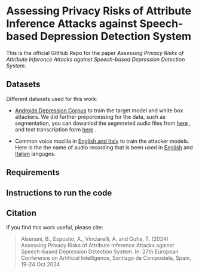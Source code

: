 # Assessing Privacy Risks of Attribute Inference Attacks against Speech-based Depression Detection System

This is the official GitHub Repo for the paper _Assessing Privacy Risks of Attribute Inference Attacks against Speech-based Depression Detection System_. 

## Datasets
Different datasets used for this work:
 * [Androids Depression Corpus](https://github.com/androidscorpus/data?tab=readme-ov-file) to train the target model and white box attackers. We did further preporcessing for the data, such as segmentation, you can dowanlod the segmneted audio files from [here](https://www.dropbox.com/scl/fi/pyno24ypl5g3n0c56dec1/segmentation.zip?rlkey=j1zsqoa3r381yo0ik4gyus0qs&st=hwbzvf88&dl=0) , and text transcription form [here](https://www.dropbox.com/scl/fi/giymtkphvgq5eds88bmph/text-transcription.zip?rlkey=bapiuy4gh07zxa9enwackrpyt&st=oxp3kak6&dl=0) .
   
 * Common voice mozilla in [English and Italy](https://commonvoice.mozilla.org/en/datasets) to train the attacker models. Here is the the name of audio recording that is been used in [English](https://www.dropbox.com/scl/fi/v3z9vq05tmrteg19fupd3/english.csv?rlkey=gcqdkz0yza1xzyyzlse1sf3sw&st=ylb2838j&dl=0) and [Italian](https://www.dropbox.com/scl/fi/d1mtcftxrysgrzu8884ks/italy.csv?rlkey=olndoszqiseh3xht6j5gau6l2&st=ltvskx7s&dl=0) languges.   


## Requirements

## Instructions to run the code

## Citation

If you find this work useful, please cite:

> Alsenani, B., Esposito, A., Vinciarelli, A.  and Guha, T.  (2024) Assessing Privacy Risks of Attribute Inference Attacks against Speech-based Depression Detection System. In: 27th European Conference on Artificial Intelligence, Santiago de Compostela, Spain, 19-24 Oct 2024
